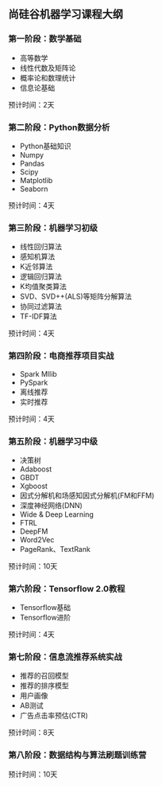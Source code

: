 ## 尚硅谷机器学习课程大纲

### 第一阶段：数学基础

- 高等数学
- 线性代数及矩阵论
- 概率论和数理统计
- 信息论基础

预计时间：2天

### 第二阶段：Python数据分析

- Python基础知识
- Numpy
- Pandas
- Scipy
- Matplotlib
- Seaborn

预计时间：4天

### 第三阶段：机器学习初级

- 线性回归算法
- 感知机算法
- K近邻算法
- 逻辑回归算法
- K均值聚类算法
- SVD、SVD++(ALS)等矩阵分解算法
- 协同过滤算法
- TF-IDF算法

预计时间：4天

### 第四阶段：电商推荐项目实战

- Spark Mllib
- PySpark
- 离线推荐
- 实时推荐

预计时间：4天

### 第五阶段：机器学习中级

- 决策树
- Adaboost
- GBDT
- Xgboost
- 因式分解机和场感知因式分解机(FM和FFM)
- 深度神经网络(DNN)
- Wide & Deep Learning
- FTRL
- DeepFM
- Word2Vec
- PageRank、TextRank

预计时间：10天

### 第六阶段：Tensorflow 2.0教程

- Tensorflow基础
- Tensorflow进阶

预计时间：4天

### 第七阶段：信息流推荐系统实战

- 推荐的召回模型
- 推荐的排序模型
- 用户画像
- AB测试
- 广告点击率预估(CTR)

预计时间：8天

### 第八阶段：数据结构与算法刷题训练营

预计时间：10天